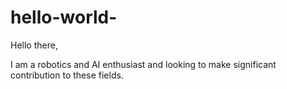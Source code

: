 # hello-world-
Hello there, 

I am a robotics and AI enthusiast and looking to make significant contribution to these fields. 
